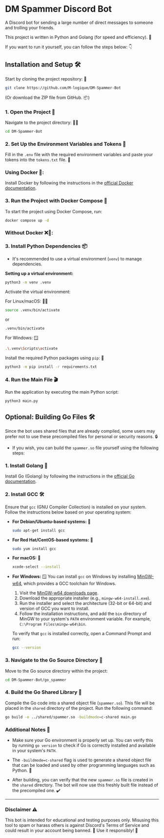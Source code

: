 
# DM Spammer Discord Bot 

A Discord bot for sending a large number of direct messages to someone and trolling your friends. 

This project is written in Python and Golang (for speed and efficiency). 🚀

If you want to run it yourself, you can follow the steps below: 👇

## Installation and Setup 🛠️

Start by cloning the project repository: 📂
```bash
git clone https://github.com/M-logique/DM-Spammer-Bot
```
(Or download the ZIP file from GitHub. 📦)

### 1. Open the Project 📁

Navigate to the project directory: 🏃‍♂️
```bash
cd DM-Spammer-Bot
```

### 2. Set Up the Environment Variables and Tokens 🔑

Fill in the `.env` file with the required environment variables and paste your tokens into the `tokens.txt` file. 📝

### Using Docker 🐳:

Install Docker by following the instructions in the [official Docker documentation](https://docs.docker.com/engine/install/).

### 3. Run the Project with Docker Compose 🚀

To start the project using Docker Compose, run:
```bash
docker compose up -d
```

### Without Docker ❌🐳:

### 3. Install Python Dependencies 📦

- It's recommended to use a virtual environment (`venv`) to manage dependencies.

**Setting up a virtual environment:**
```bash
python3 -m venv .venv
```

Activate the virtual environment:

For Linux/macOS: 🐧🍏
```bash
source .venv/bin/activate
```
or
```bash
.venv/bin/activate
```

For Windows: 🪟
```bash
.\.venv\Scripts\activate
```

Install the required Python packages using `pip`: 🧰

```bash
python3 -m pip install -r requirements.txt
```

### 4. Run the Main File 🎬

Run the application by executing the main Python script:
```bash
python3 main.py
```

## Optional: Building Go Files 🛠️

Since the bot uses shared files that are already compiled, some users may prefer not to use these precompiled files for personal or security reasons. 🔒

- If you wish, you can build the `spammer.so` file yourself using the following steps:

### 1. Install Golang 🦫

Install Go (Golang) by following the instructions in the [official Go documentation](https://go.dev/doc/install).

### 2. Install GCC 🛠️

Ensure that `gcc` (GNU Compiler Collection) is installed on your system. Follow the instructions below based on your operating system:

- **For Debian/Ubuntu-based systems:** 🐧
  ```bash
  sudo apt-get install gcc
  ```

- **For Red Hat/CentOS-based systems:** 🐧
  ```bash
  sudo yum install gcc
  ```

- **For macOS:** 🍏
  ```bash
  xcode-select --install
  ```

- **For Windows:** 🪟
  You can install `gcc` on Windows by installing [MinGW-w64](http://mingw-w64.org/), which provides a GCC toolchain for Windows.

  1. Visit the [MinGW-w64 downloads page](https://sourceforge.net/projects/mingw-w64/files/).
  2. Download the appropriate installer (e.g., `mingw-w64-install.exe`).
  3. Run the installer and select the architecture (32-bit or 64-bit) and version of GCC you want to install.
  4. Follow the installation instructions, and add the `bin` directory of MinGW to your system's `PATH` environment variable. For example, `C:\Program Files\mingw-w64\bin`.

  To verify that `gcc` is installed correctly, open a Command Prompt and run:
  ```bash
  gcc --version
  ```

### 3. Navigate to the Go Source Directory 📂

Move to the Go source directory within the project:

```bash
cd DM-Spammer-Bot/go_spammer
```

### 4. Build the Go Shared Library 🔧

Compile the Go code into a shared object file (`spammer.so`). This file will be placed in the `shared` directory of the project. Run the following command:

```bash
go build -o ../shared/spammer.so -buildmode=c-shared main.go
```

### Additional Notes 📝

- Make sure your Go environment is properly set up. You can verify this by running `go version` to check if Go is correctly installed and available in your system's `PATH`.

- The `-buildmode=c-shared` flag is used to generate a shared object file that can be loaded and used by other programming languages such as Python. 🐍

- After building, you can verify that the new `spammer.so` file is created in the `shared` directory. The bot will now use this freshly built file instead of the precompiled one. ✔️

---

### Disclaimer ⚠️

This bot is intended for educational and testing purposes only. Misusing this tool to spam or harass others is against Discord's Terms of Service and could result in your account being banned. 🚫 Use it responsibly! 🙏

